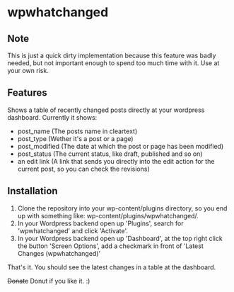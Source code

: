 # wpwhatchanged #
## Note ##
This is just a quick dirty implementation because this feature was badly needed, but not important enough to spend too much time with it. Use at your own risk.

## Features ##
Shows a table of recently changed posts directly at your wordpress dashboard. Currently it shows: 
* post_name (The posts name in cleartext)
* post_type  (Wether it's a post or a page)
* post_modified	(The date at which the post or page has been modified)
* post_status (The current status, like draft, published and so on)
* an edit link (A link that sends you directly into the edit action for the current post, so you can check the revisions)

## Installation ##
1. Clone the repository into your wp-content/plugins directory, so you end up with something like: wp-content/plugins/wpwhatchanged/.
2. In your Wordpress backend open up 'Plugins', search for 'wpwhatchanged' and click 'Activate'.
3. In your Wordpress backend open up 'Dashboard', at the top right click the button 'Screen Options', add a checkmark in front of 'Latest Changes (wpwhatchanged)'

That's it. You should see the latest changes in a table at the dashboard.

~~Donate~~ Donut if you like it. :)
